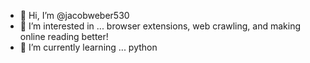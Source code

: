 - 👋 Hi, I’m @jacobweber530
- 👀 I’m interested in ... browser extensions, web crawling, and making online reading better!
- 🌱 I’m currently learning ... python 

<!---
jacobweber530/jacobweber530 is a ✨ special ✨ repository because its `README.md` (this file) appears on your GitHub profile.
You can click the Preview link to take a look at your changes.
--->
